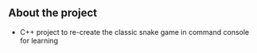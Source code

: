 ## About the project
- C++ project to re-create the classic snake game in command console for learning
